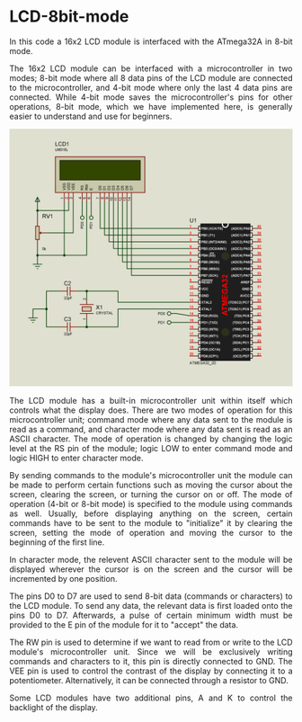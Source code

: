 # LCD-8bit-mode
<p align="justify">In this code a 16x2 LCD module is interfaced with the ATmega32A in 8-bit mode.</p>

<p align="justify">The 16x2 LCD module can be interfaced with a microcontroller in two modes; 8-bit mode where all 8 data pins of the LCD module are connected to the microcontroller, and 4-bit mode where only the last 4 data pins are connected. While 4-bit mode saves the microcontroller's pins for other operations, 8-bit mode, which we have implemented here, is generally easier to understand and use for beginners.</p>

![Circuit diagram](https://github.com/asitha-navaratne/LCD-8bit-mode/blob/master/LCD_8bit_mode.jpg?raw=true)

<p align="justify">The LCD module has a built-in microcontroller unit within itself which controls what the display does. There are two modes of operation for this microcontroller unit; command mode where any data sent to the module is read as a command, and character mode where any data sent is read as an ASCII character. The mode of operation is changed by changing the logic level at the RS pin of the module; logic LOW to enter command mode and logic HIGH to enter character mode.</p>

<p align="justify">By sending commands to the module's microcontroller unit the module can be made to perform certain functions such as moving the cursor about the screen, clearing the screen, or turning the cursor on or off. The mode of operation (4-bit or 8-bit mode) is specified to the module using commands as well. Usually, before displaying anything on the screen, certain commands have to be sent to the module to "initialize" it by clearing the screen, setting the mode of operation and moving the cursor to the beginning of the first line.</p>

<p align="justify">In character mode, the relevent ASCII character sent to the module will be displayed wherever the cursor is on the screen and the cursor will be incremented by one position.</p>

<p align="justify">The pins D0 to D7 are used to send 8-bit data (commands or characters) to the LCD module. To send any data, the relevant data is first loaded onto the pins D0 to D7. Afterwards, a pulse of certain minimum width must be provided to the E pin of the module for it to "accept" the data.</p>

<p align="justify">The RW pin is used to determine if we want to read from or write to the LCD module's microcontroller unit. Since we will be exclusively writing commands and characters to it, this pin is directly connected to GND. The VEE pin is used to control the contrast of the display by connecting it to a potentiometer. Alternatively, it can be connected through a resistor to GND.</p>

<p align="justify">Some LCD modules have two additional pins, A and K to control the backlight of the display.</p>
